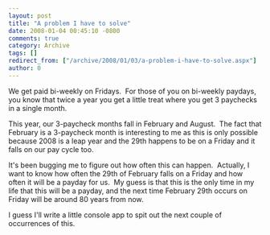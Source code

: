 ```yaml
---
layout: post
title: "A problem I have to solve"
date: 2008-01-04 00:45:10 -0800
comments: true
category: Archive
tags: []
redirect_from: ["/archive/2008/01/03/a-problem-i-have-to-solve.aspx"]
author: 0
---
```

<!-- more -->
<p>We get paid bi-weekly on Fridays.  For those of you on bi-weekly paydays, you know that twice a year you get a little treat where you get 3 paychecks in a single month.</p>  <p>This year, our 3-paycheck months fall in February and August.  The fact that February is a 3-paycheck month is interesting to me as this is only possible because 2008 is a leap year and the 29th happens to be on a Friday and it falls on our pay cycle too.</p>  <p>It's been bugging me to figure out how often this can happen.  Actually, I want to know how often the 29th of February falls on a Friday and how often it will be a payday for us.  My guess is that this is the only time in my life that this will be a payday, and the next time February 29th occurs on Friday will be around 80 years from now.</p>  <p>I guess I'll write a little console app to spit out the next couple of occurrences of this.</p>

